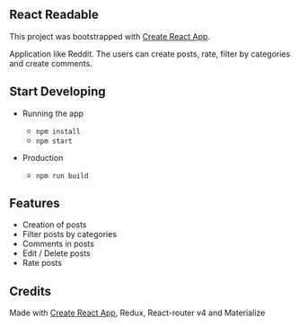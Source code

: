 ## React Readable

This project was bootstrapped with [Create React App](https://github.com/facebookincubator/create-react-app).

Application like Reddit. The users can create posts, rate, filter by categories and create comments.

## Start Developing

* Running the app
    - `npm install`
    - `npm start`

* Production
    - `npm run build`


## Features
  - Creation of posts
  - Filter posts by categories
  - Comments in posts
  - Edit / Delete posts
  - Rate posts

## Credits

Made with [Create React App](https://github.com/facebookincubator/create-react-app), Redux, React-router v4 and Materialize
